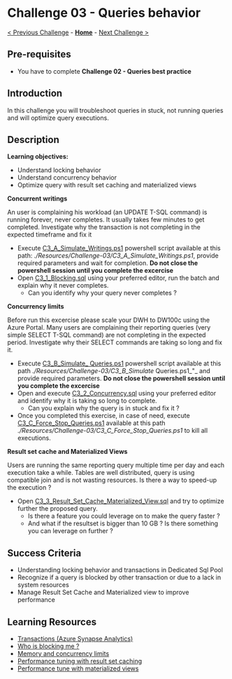 # Challenge 03 - Queries behavior

[< Previous Challenge](./Challenge-02.md) - **[Home](../README.md)** - [Next Challenge >](./Challenge-04.md)

## Pre-requisites
- You have to complete **Challenge 02 - Queries best practice**

## Introduction

In this challenge you will troubleshoot queries in stuck, not running queries and will optimize query executions.

## Description

**Learning objectives:**
- Understand locking behavior 
- Understand concurrency behavior
- Optimize query with result set caching and materialized views

**Concurrent writings**

An user is complaining his workload (an UPDATE  T-SQL command) is running forever, never completes. It usually takes few minutes to get completed.
Investigate why the transaction is not completing in the expected timeframe and fix it
- Execute [C3_A_Simulate_Writings.ps1](./Resources/Challenge-03/C3_A_Simulate_Writings.ps1?raw=true) powershell script available at this path: _./Resources/Challenge-03/C3_A_Simulate_Writings.ps1_, provide required parameters and wait for completion. **Do not close the powershell session until you complete the excercise**
- Open [C3_1_Blocking.sql](./Resources/Challenge-03/C3_1_Blocking.sql?raw=true) using your preferred editor, run the batch and explain why it never completes.
  - Can you identify why your query never completes ?

**Concurrency limits**

Before run this excercise please scale your DWH to DW100c using the Azure Portal. 
Many users are complaining their reporting queries (very simple SELECT T-SQL command) are not completing in the expected period. 
Investigate why their SELECT commands are taking so long and fix it.
  - Execute [C3_B_Simulate_ Queries.ps1](./Resources/Challenge-03/C3_B_Simulate_Queries.ps1?raw=true) powershell script available at this path _./Resources/Challenge-03/C3_B_Simulate_ Queries.ps1_"_ and provide required parameters. **Do not close the powershell session until you complete the excercise**
  - Open and execute [C3_2_Concurrency.sql](./Resources/Challenge-03/C3_2_Concurrency.sql?raw=true) using your preferred editor and identify why it is taking so long to complete.
    - Can you explain why the query is in stuck and fix it ?
  - Once you completed this exercise, in case of need, execute [C3_C_Force_Stop_Queries.ps1](./Resources/Challenge-03/C3_C_Force_Stop_Queries.ps1) available at this path _./Resources/Challenge-03/C3_C_Force_Stop_Queries.ps1_ to kill all executions.

**Result set cache and Materialized Views**

Users are running the same reporting query multiple time per day and each execution take a while.
Tables are well distributed, query is using compatible join and is not wasting resources.
Is there a way to speed-up the execution ?
  - Open [C3_3_Result_Set_Cache_Materialized_View.sql](./Resources/Challenge-03/C3_3_Result_Set_Cache_Materialized_View.sql?raw=true) and try to optimize further the proposed query.
    - Is there a feature you could leverage on to make the query faster ?
    - And what if the resultset is bigger than 10 GB ? Is there something you can leverage on further ?

## Success Criteria

- Understanding locking behavior and transactions in Dedicated Sql Pool 
- Recognize if a query is blocked by other transaction or due to a lack in system resources
- Manage Result Set Cache and Materialized view to improve performance

## Learning Resources

- [Transactions (Azure Synapse Analytics)](https://docs.microsoft.com/en-us/sql/t-sql/language-elements/transactions-sql-data-warehouse?view=aps-pdw-2016-au7)
- [Who is blocking me ?](https://techcommunity.microsoft.com/t5/azure-synapse-analytics-blog/who-is-blocking-me/ba-p/1431932)
- [Memory and concurrency limits](https://docs.microsoft.com/en-us/azure/synapse-analytics/sql-data-warehouse/memory-concurrency-limits)
- [Performance tuning with result set caching](https://docs.microsoft.com/en-us/azure/synapse-analytics/sql-data-warehouse/performance-tuning-result-set-caching) 
- [Performance tune with materialized views](https://docs.microsoft.com/en-us/azure/synapse-analytics/sql-data-warehouse/performance-tuning-materialized-views)
